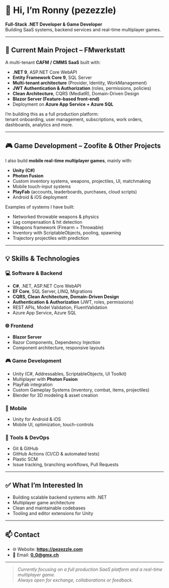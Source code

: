 # 👋 Hi, I’m Ronny (pezezzle)

**Full-Stack .NET Developer & Game Developer**  
Building SaaS systems, backend services and real-time multiplayer games.

---

## 🚧 Current Main Project – **FMwerkstatt**
A multi-tenant **CAFM / CMMS SaaS** built with:

- **.NET 9**, ASP.NET Core WebAPI  
- **Entity Framework Core 9**, SQL Server  
- **Multi-tenant architecture** (Provider, Identity, WorkManagement)  
- **JWT Authentication & Authorization** (roles, permissions, policies)  
- **Clean Architecture**, CQRS (MediatR), Domain-Driven Design  
- **Blazor Server (Feature-based front-end)**  
- Deployment on **Azure App Service + Azure SQL**

I’m building this as a full production platform:  
tenant onboarding, user management, subscriptions, work orders, dashboards, analytics and more.

---

## 🎮 Game Development – Zoofite & Other Projects
I also build **mobile real-time multiplayer games**, mainly with:

- **Unity (C#)**
- **Photon Fusion**
- Custom inventory systems, weapons, projectiles, UI, matchmaking
- Mobile touch-input systems
- **PlayFab** (accounts, leaderboards, purchases, cloud scripts)
- Android & iOS deployment

Examples of systems I have built:
- Networked throwable weapons & physics
- Lag compensation & hit detection
- Weapons framework (Firearm + Throwable)
- Inventory with ScriptableObjects, pooling, spawning
- Trajectory projectiles with prediction

---

## 💡 Skills & Technologies
### 💻 Software & Backend
- **C#**, .NET, ASP.NET Core WebAPI
- **EF Core**, SQL Server, LINQ, Migrations
- **CQRS, Clean Architecture, Domain-Driven Design**
- **Authentication & Authorization** (JWT, roles, permissions)
- REST APIs, Model Validation, FluentValidation
- Azure App Service, Azure SQL

### 🌐 Frontend
- **Blazor Server**
- Razor Components, Dependency Injection
- Component architecture, responsive layouts

### 🎮 Game Development
- Unity (C#, Addressables, ScriptableObjects, UI Toolkit)
- Multiplayer with **Photon Fusion**
- PlayFab integration
- Custom Gameplay Systems (inventory, combat, items, projectiles)
- Blender for 3D modeling & asset creation

### 📱 Mobile
- Unity for Android & iOS
- Mobile UI, optimization, touch-controls

### 🔧 Tools & DevOps
- Git & GitHub
- GitHub Actions (CI/CD & automated tests)
- Plastic SCM
- Issue tracking, branching workflows, Pull Requests

---

## ✅ What I’m Interested In
- Building scalable backend systems with .NET
- Multiplayer game architecture
- Clean and maintainable codebases
- Tooling and editor extensions for Unity

---

## 📫 Contact
- 🌐 Website: **https://pezezzle.com**
- 📧 Email: **0_0@gmx.ch**

---

> _Currently focusing on a full production SaaS platform and a real-time multiplayer game.  
Always open for exchange, collaborations or feedback._
